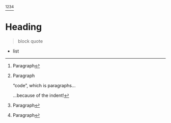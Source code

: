 [^1][^2][^3][^4]

[^1]: Paragraph


# Heading


[^2]: Paragraph


    “code”, which is paragraphs…


    …because of the indent!


[^3]: Paragraph


> block quote


[^4]: Paragraph


- list
